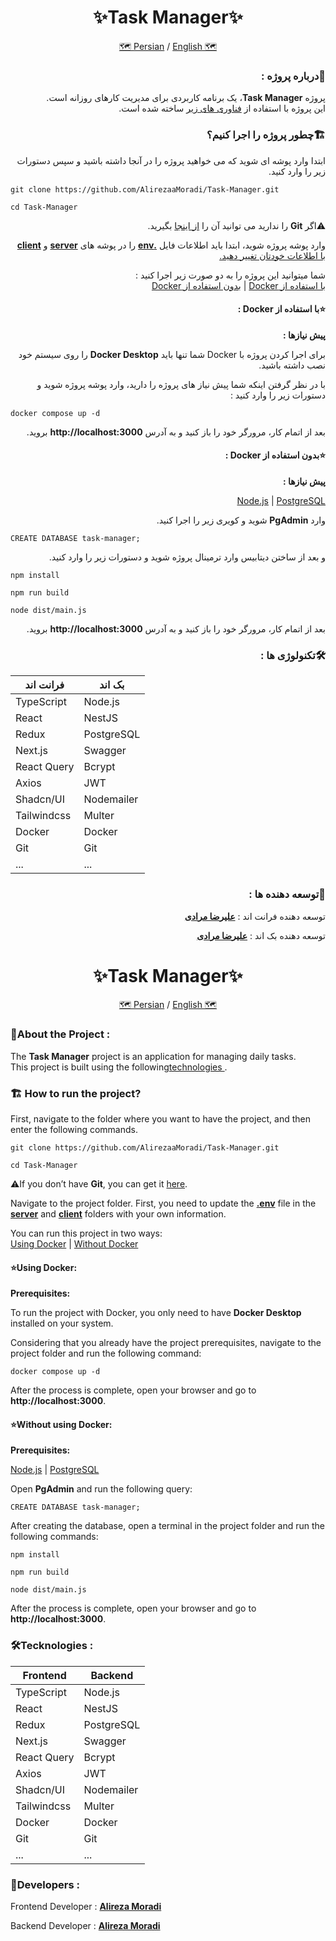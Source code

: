 <div id="fa" dir="rtl">
  <h1 align="center">✨Task Manager✨</h1>
  <p align="center">
    <a href="#fa">🗺️ Persian</a> / <a href="#en">English 🗺️</a>
  </p>
  <h3>📃درباره پروژه : </h3>
  <p>
    پروژه <strong>Task Manager</strong>،
    یک برنامه کاربردی برای مدیریت کارهای روزانه است.
    <br /> این پروژه با استفاده از <a href="#tech">فناوری های زیر</a> ساخته شده است.
  </p>
  <h3>🏗️چطور پروژه را اجرا کنیم؟</h3>
  <p>
    ابتدا وارد پوشه ای شوید که می خواهید پروژه را در آنجا داشته باشید و سپس دستورات زیر را وارد کنید.
  </p>
  <pre dir="ltr"><code class="language-bash">git clone https://github.com/AlirezaaMoradi/Task-Manager.git<br /><br />cd Task-Manager</code></pre>
  <p>
    ⚠️اگر 
    <strong>Git</strong> را ندارید می توانید آن را <a href="https://github.com/git-for-windows/git/releases/download/v2.51.0.windows.1/Git-2.51.0-64-bit.exe">از اینجا</a> بگیرید.
  </p>
  <p>
    وارد پوشه پروژه شوید،
    ابتدا باید اطلاعات فایل <ins><b>.env</b></ins>
    را در پوشه های <ins><b>server</b></ins> و <ins><b>client</b><ins> با اطلاعات خودتان تغییر دهید.
  </p>
  <p>
    شما میتوانید این پروژه را به دو صورت زیر اجرا کنید :<br />
    <a href="#withDocker">با استفاده از Docker</a> |
    <a href="#withoutDocker">بدون استفاده از Docker</a>
  </p>
  <h4 id="withDocker">⭐با استفاده از Docker :</h4>
  <strong>پیش نیازها :</strong>
  <p>
  برای اجرا کردن پروژه با Docker شما تنها باید <strong>Docker Desktop</strong> را روی سیستم خود نصب داشته باشید.
  </p>
  <p>
  با در نظر گرفتن اینکه شما پیش نیاز های پروژه را دارید، وارد پوشه پروژه شوید و دستورات زیر را وارد کنید :
  </p>
  <pre dir="ltr"><code class="language-bash">docker compose up -d</code></pre>
  <p>
  بعد از اتمام کار، مرورگر خود را باز کنید و به آدرس <b>http://localhost:3000</b> بروید.
  </p>
  <h4 id="withoutDocker">⭐بدون استفاده از Docker :</h4>
  <strong>پیش نیازها :</strong>
  <p>
    <a href="https://nodejs.org/en">Node.js</a> | <a href="https://www.postgresql.org/">PostgreSQL</a>
  </p>
  <p>
    وارد <strong>PgAdmin</strong> شوید و کویری زیر را اجرا کنید.
  </p>
  <pre dir="ltr"><code class="language-bash">CREATE DATABASE task-manager;</code></pre>
  <p>و بعد از ساختن دیتابیس وارد ترمینال پروژه شوید و دستورات زیر را وارد کنید.</p>
  <pre dir="ltr"><code class="language-bash">npm install</code></pre>
  <pre dir="ltr"><code class="language-bash">npm run build</code></pre>
  <pre dir="ltr"><code class="language-bash">node dist/main.js</code></pre>
  <p>
  بعد از اتمام کار، مرورگر خود را باز کنید و به آدرس <b>http://localhost:3000</b> بروید.
  </p>
  <h3 id="tech">🛠️تکنولوژی ها :</h3>
  <table dir="ltr">
    <thead>
      <th>فرانت اند</th>
      <th>بک اند</th>
    </thead>
    <tbody>
      <tr>
        <td>TypeScript</td>
        <td>Node.js</td>
      </tr>
      <tr>
        <td>React</td>
        <td>NestJS</td>
      </tr>
      <tr>
        <td>Redux</td>
        <td>PostgreSQL</td>
      </tr>
      <tr>
        <td>Next.js</td>
        <td>Swagger</td>
      </tr>
      <tr>
        <td>React Query</td>
        <td>Bcrypt</td>
      </tr>
      <tr>
        <td>Axios</td>
        <td>JWT</td>
      </tr>
      <tr>
        <td>Shadcn/UI</td>
        <td>Nodemailer</td>
      </tr>
      <tr>
        <td>Tailwindcss</td>
        <td>Multer</td>
      </tr>
      <tr>
        <td>Docker</td>
        <td>Docker</td>
      </tr>
      <tr>
        <td>Git</td>
        <td>Git</td>
      </tr>
      <tr>
        <td>...</td>
        <td>...</td>
      </tr>
    </tbody>
  </table>
  <h3>🍵توسعه دهنده ها :</h3>
  <p>توسعه دهنده فرانت اند : 
    <a href="https://github.com/AlirezaaMoradi">
      <b>علیرضا مرادی</b>
    </a>
  </p>
  <p>توسعه دهنده بک اند : 
    <a href="https://github.com/AlirezaaMoradi">
      <b>علیرضا مرادی</b>
    </a>
  </p>
</div>

<div id="en" dir="ltr">
  <h1 align="center">✨Task Manager✨</h1>
  <p align="center">
    <a href="#fa">🗺️ Persian</a> / <a href="#en">English 🗺️</a>
  </p>
  <h3>📃About the Project :</h3>
  <p>
    The <strong>Task Manager</strong> project is an application for managing daily tasks.
    <br />This project is built using the following<a href="#tech">technologies </a>.
  </p>
  <h3>🏗️ How to run the project?</h3>
  <p>
    First, navigate to the folder where you want to have the project, and then enter the following commands.
  </p>
  <pre><code class="language-bash">git clone https://github.com/AlirezaaMoradi/Task-Manager.git<br /><br />cd Task-Manager</code></pre>
  <p>
    ⚠️If you don’t have <strong>Git</strong>, you can get it <a href="https://github.com/git-for-windows/git/releases/download/v2.51.0.windows.1/Git-2.51.0-64-bit.exe">here</a>.
  </p>
  <p>
  Navigate to the project folder.
  First, you need to update the <ins><b>.env</b></ins> file in the <ins><b>server</b></ins> and <ins><b>client</b></ins> folders with your own information.
  </p>
  <p>
    You can run this project in two ways:<br /> <a href="#withDocker">Using Docker</a> | <a href="#withoutDocker">Without Docker</a>
  </p>
  <h4 id="withDocker">⭐Using Docker:</h4>
  <strong>Prerequisites:</strong>
  <p>
    To run the project with Docker, you only need to have <strong>Docker Desktop</strong> installed on your system.
  </p>
  <p>
    Considering that you already have the project prerequisites, navigate to the project folder and run the following command:
  </p>
  <pre><code class="language-bash">docker compose up -d</code></pre>
  <p>
    After the process is complete, open your browser and go to <b>http://localhost:3000</b>.
  </p>
  <h4 id="withoutDocker">⭐Without using Docker:</h4>
  <strong>Prerequisites:</strong>
  <p>
    <a href="https://nodejs.org/en">Node.js</a> | <a href="https://www.postgresql.org/">PostgreSQL</a>
  </p>
  <p>
    Open <strong>PgAdmin</strong> and run the following query:
  </p>
  <pre dir="ltr"><code class="language-bash">CREATE DATABASE task-manager;</code></pre>
  <p>
    After creating the database, open a terminal in the project folder and run the following commands:

  </p>
  <pre><code class="language-bash">npm install</code></pre>
  <pre><code class="language-bash">npm run build</code></pre>
  <pre><code class="language-bash">node dist/main.js</code></pre>
  <p>  
    After the process is complete, open your browser and go to <b>http://localhost:3000</b>.  
  </p>
  <h3 id="tech">🛠️Tecknologies :</h3>
  <table dir="ltr">
    <thead>
      <th>Frontend</th>
      <th>Backend</th>
    </thead>
    <tbody>
      <tr>
        <td>TypeScript</td>
        <td>Node.js</td>
      </tr>
      <tr>
        <td>React</td>
        <td>NestJS</td>
      </tr>
      <tr>
        <td>Redux</td>
        <td>PostgreSQL</td>
      </tr>
      <tr>
        <td>Next.js</td>
        <td>Swagger</td>
      </tr>
      <tr>
        <td>React Query</td>
        <td>Bcrypt</td>
      </tr>
      <tr>
        <td>Axios</td>
        <td>JWT</td>
      </tr>
      <tr>
        <td>Shadcn/UI</td>
        <td>Nodemailer</td>
      </tr>
      <tr>
        <td>Tailwindcss</td>
        <td>Multer</td>
      </tr>
      <tr>
        <td>Docker</td>
        <td>Docker</td>
      </tr>
      <tr>
        <td>Git</td>
        <td>Git</td>
      </tr>
      <tr>
        <td>...</td>
        <td>...</td>
      </tr>
    </tbody>
  </table>
  <h3>🍵Developers :</h3>
  <p>Frontend Developer :
    <a href="https://github.com/AlirezaaMoradi">
      <b>Alireza Moradi</b>
    </a>
  </p>
  <p>Backend Developer : 
    <a href="https://github.com/AlirezaaMoradi">
      <b>Alireza Moradi</b>
    </a>
  </p>
</div>